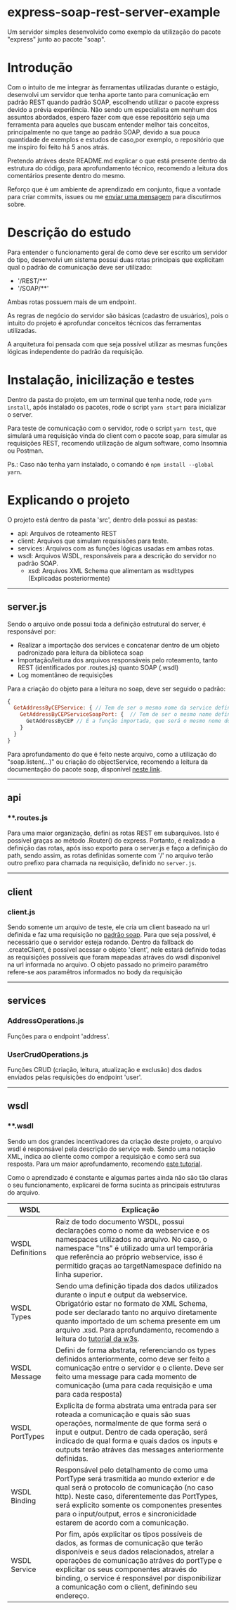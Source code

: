 # express-soap-rest-server-example
Um servidor simples desenvolvido como exemplo da utilização do pacote "express" junto ao pacote "soap".

# Introdução
Com o intuito de me integrar às ferramentas utilizadas durante o estágio, desenvolvi um servidor que tenha aporte tanto para comunicação em padrão REST quando padrão SOAP, escolhendo utilizar o pacote express devido a prévia experiência. Não sendo um especialista em nenhum dos assuntos abordados, espero fazer com que esse repositório seja uma ferramenta para aqueles que buscam entender melhor tais conceitos, principalmente no que tange ao padrão SOAP, devido a sua pouca quantidade de exemplos e estudos de caso,por exemplo, o repositório que me inspiro foi feito há 5 anos atrás. 

Pretendo atráves deste README.md explicar o que está presente dentro da estrutura do código, para aprofundamento técnico, recomendo a leitura dos comentários presente dentro do mesmo.

Reforço que é um ambiente de aprendizado em conjunto, fique a vontade para criar commits, issues ou me [enviar uma mensagem](https://github.com/lucas-kaminski#hello-world-) para discutirmos sobre.

# Descrição do estudo
Para entender o funcionamento geral de como deve ser escrito um servidor do tipo, desenvolvi um sistema possui duas rotas principais que explicitam qual o padrão de comunicação deve ser utilizado:
 - '/REST/**'
 - '/SOAP/**'
  
Ambas rotas possuem mais de um endpoint.

As regras de negócio do servidor são básicas (cadastro de usuários), pois o intuito do projeto é aprofundar conceitos técnicos das ferramentas utilizadas.

A arquitetura foi pensada com que seja possível utilizar as mesmas funções lógicas independente do padrão da requisição. 

# Instalação, inicilização e testes
Dentro da pasta do projeto, em um terminal que tenha node, rode `yarn install`, após instalado os pacotes, rode o script `yarn start` para inicializar o server.

Para teste de comunicação com o servidor, rode o script `yarn test`, que simulará uma requisição vinda do client com o pacote soap, para simular as requisições REST, recomendo utilização de algum software, como Insomnia ou Postman.

Ps.: Caso não tenha yarn instalado, o comando é `npm install --global yarn`.

# Explicando o projeto

O projeto está dentro da pasta 'src', dentro dela possui as pastas:
  - api: Arquivos de roteamento REST 
  - client: Arquivos que simulam requisisões para teste.
  - services: Arquivos com as funções lógicas usadas em ambas rotas.
  - wsdl: Arquivos WSDL, responsáveis para a descrição do servidor no padrão SOAP. 
    - xsd: Arquivos XML Schema que alimentam as wsdl:types (Explicadas posteriormente)

---

## server.js
Sendo o arquivo onde possui toda a definição estrutural do server, é responsável por:
  - Realizar a importação dos services e concatenar dentro de um objeto padronizado para leitura da biblioteca soap
  - Importação/leitura dos arquivos responsáveis pelo roteamento, tanto REST (identificados por .routes.js) quanto SOAP (.wsdl)
  - Log momentâneo de requisições
  
Para a criação do objeto para a leitura no soap, deve ser seguido o padrão:
```javascript
{
  GetAddressByCEPService: { // Tem de ser o mesmo nome da service definido nas ultimas linhas do wsdl
    GetAddressByCEPServiceSoapPort: {  // Tem de ser o mesmo nome definido na portType e que está referenciado na service
      GetAddressByCEP // É a função importada, que será o mesmo nome do serviço chamado pelo client
    }
  }
}
``` 
Para aprofundamento do que é feito neste arquivo, como a utilização do "soap.listen(...)" ou criação do objectService, recomendo a leitura da documentação do pacote soap, disponível [neste link](https://www.npmjs.com/package/soap).

---

## api

### **.routes.js
Para uma maior organização, defini as rotas REST em subarquivos. Isto é possível graças ao método .Router() do express. Portanto, é realizado a definição das rotas, após isso exporto para o server.js e faço a definição do path, sendo assim, as rotas definidas somente com '/' no arquivo terão outro prefixo para chamada na requisição, definido no `server.js`.

---

## client

### client.js
Sendo somente um arquivo de teste, ele cria um client baseado na url definida e faz uma requisição no [padrão soap](https://www.w3schools.com/xml/xml_soap.asp). Para que seja possível, é necessário que o servidor esteja rodando.
Dentro da fallback do .createClient, é possível acessar o objeto 'client', nele estará definido todas as requisições possíveis que foram mapeadas atráves do wsdl disponível na url informada no arquivo.
O objeto passado no primeiro paramêtro refere-se aos paramêtros informados no body da requisição

---

## services

### AddressOperations.js
Funções para o endpoint 'address'.

### UserCrudOperations.js
Funções CRUD (criação, leitura, atualização e exclusão) dos dados enviados pelas requisições do endpoint 'user'.

---

## wsdl

### **.wsdl
Sendo um dos grandes incentivadores da criação deste projeto, o arquivo wsdl é responsável pela descrição do serviço web. Sendo uma notação XML, indica ao cliente como compor a requisição e como será sua resposta. Para um maior aprofundamento, recomendo [este tutorial](https://www.tutorialspoint.com/wsdl/index.htm). 

Como o aprendizado é constante e algumas partes ainda não são tão claras o seu funcionamento, explicarei de forma sucinta as principais estruturas do arquivo. 

WSDL   | Explicação
--------- | ------
WSDL Definitions | Raiz de todo documento WSDL, possui declarações como o nome da webservice e os namespaces utilizados no arquivo. No caso, o namespace "tns" é utilizado uma url temporária que referência ao próprio webservice, isso é permitido graças ao targetNamespace definido na linha superior.
WSDL Types | Sendo uma definição tipada dos dados utilizados durante o input e output da webservice. Obrigatório estar no formato de XML Schema, pode ser declarado tanto no arquivo diretamente quanto importado de um schema presente em um arquivo .xsd. Para aprofundamento, recomendo a leitura do [tutorial da w3s](https://www.w3schools.com/xml/schema_intro.asp).
WSDL Message | Defini de forma abstrata, referenciando os types definidos anteriormente, como deve ser feito a comunicação entre o servidor e o cliente. Deve ser feito uma message para cada momento de comunicação (uma para cada requisição e uma para cada resposta)
WSDL PortTypes | Explicita de forma abstrata uma entrada para ser roteada a comunicação e quais são suas operações, normalmente de que forma será o input e output. Dentro de cada operação, será indicado de qual forma e quais dados os inputs e outputs terão atráves das messages anteriormente definidas.
WSDL Binding | Responsável pelo detalhamento de como uma PortType será trasmitida ao mundo exterior e de qual será o protocolo de comunicação (no caso http). Neste caso, diferentemente das PortTypes, será explicito somente os componentes presentes para o input/output, erros e sincronicidade estarem de acordo com a comunicação.  
WSDL Service | Por fim, após explicitar os tipos possíveis de dados, as formas de comunicação que terão disponíveis e seus dados relacionados, atrelar a operações de comunicação atráves do portType e explicitar os seus componentes através do binding, o service é responsável por disponibilizar a comunicação com o client, definindo seu endereço.
